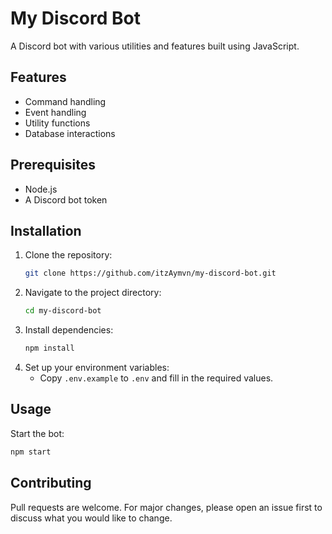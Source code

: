 # My Discord Bot

A Discord bot with various utilities and features built using JavaScript.

## Features

-   Command handling
-   Event handling
-   Utility functions
-   Database interactions

## Prerequisites

-   Node.js
-   A Discord bot token

## Installation

1. Clone the repository:
    ```bash
    git clone https://github.com/itzAymvn/my-discord-bot.git
    ```
2. Navigate to the project directory:
    ```bash
    cd my-discord-bot
    ```
3. Install dependencies:
    ```bash
    npm install
    ```
4. Set up your environment variables:
    - Copy `.env.example` to `.env` and fill in the required values.

## Usage

Start the bot:

```bash
npm start
```

## Contributing

Pull requests are welcome. For major changes, please open an issue first to discuss what you would like to change.
